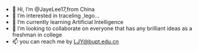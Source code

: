 - 👋 Hi, I’m @JayeLee17,from China
- 👀 I’m interested in traceling ,lego...
- 🌱 I’m currently learning Artificial Intelligence
- 💞️ I’m looking to collaborate on everyone that has any brilliant ideas as a freshman in college
- 📫 you can reach me by LJY@bupt.edu.cn

<!---
JayeLee17/JayeLee17 is a ✨ special ✨ repository because its `README.md` (this file) appears on your GitHub profile.
You can click the Preview link to take a look at your changes.
--->
